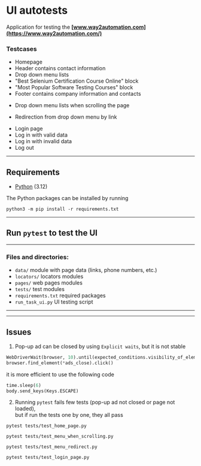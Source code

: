# UI autotests

Application for testing the **[www.way2automation.com](https://www.way2automation.com/)**  

### Testcases
* Homepage
* Header contains contact information
* Drop down menu lists
* "Best Selenium Certification Course Online" block
* "Most Popular Software Testing Courses" block
* Footer contains company information and contacts

- Drop down menu lists when scrolling the page

* Redirection from drop down menu by link

- Login page
- Log in with valid data
- Log in with invalid data
- Log out
***


## Requirements
* [Python](https://www.python.org/downloads/) (3.12)  
 
The Python packages can be installed by running  
```commandline
python3 -m pip install -r requirements.txt
```
***


## Run `pytest` to test the UI
***


### Files and directories:
* `data/` module with page data (links, phone numbers, etc.)
* `locators/` locators modules
* `pages/` web pages modules
* `tests/` test modules
* `requirements.txt` required packages
* `run_task_ui.py` UI testing script
***
***

## Issues
1. Pop-up ad can be closed by using `Explicit waits`, but it is not stable
```python
WebDriverWait(browser, 10).until(expected_conditions.visibility_of_element_located(ads_close))
browser.find_element(*ads_close).click()
```
it is more efficient to use the following code
```python
time.sleep(6)
body.send_keys(Keys.ESCAPE)
```

2. Running `pytest` fails few tests (pop-up ad not closed or page not loaded),  
but if run the tests one by one, they all pass
```commandline
pytest tests/test_home_page.py
```
```commandline
pytest tests/test_menu_when_scrolling.py
```
```commandline
pytest tests/test_menu_redirect.py
```
```commandline
pytest tests/test_login_page.py
```
